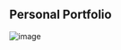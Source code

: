 ## Personal Portfolio


![image](https://user-images.githubusercontent.com/46246463/135713715-db43bd2e-f643-4827-8062-bddefe74f4a2.png)

